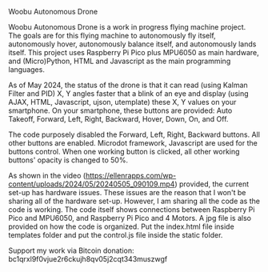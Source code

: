 Woobu Autonomous Drone

Woobu Autonomous Drone is a work in progress flying machine project. The goals are for this flying machine to autonomously fly itself, autonomously hover, autonomously balance itself, and autonomously lands itself. This project uses Raspberry Pi Pico plus MPU6050 as main hardware, and (Micro)Python, HTML and Javascript as the main programming languages.

As of May 2024, the status of the drone is that it can read (using Kalman Filter and PID) X, Y angles faster that a blink of an eye and display (using AJAX, HTML, Javascript, ujson, utemplate) these X, Y values on your smartphone. On your smartphone, these buttons are provided: Auto Takeoff, Forward, Left, Right, Backward, Hover, Down, On, and Off.

The code purposely disabled the Forward, Left, Right, Backward buttons. All other buttons are enabled. Microdot framework, Javascript are used for the buttons control. When one working button is clicked, all other working buttons' opacity is changed to 50%.

As shown in the video (https://ellenrapps.com/wp-content/uploads/2024/05/20240505_090109.mp4) provided, the current set-up has hardware issues. These issues are the reason that I won't be sharing all of the hardware set-up. However, I am sharing all the code as the code is working. The code itself shows connections between Raspberry Pi Pico and MPU6050, and Raspberry Pi Pico and 4 Motors. A jpg file is also provided on how the code is organized. Put the index.html file inside templates folder and put the control.js file inside the static folder.

Support my work via Bitcoin donation: bc1qrxl9f0vjue2r6ckujh8qv05j2cqt343muszwgf
